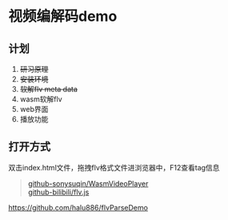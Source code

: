 
# 视频编解码demo

## 计划

1. <del>研习原理</del>
2. <del>安装环境</del>
3. <del>软解flv meta data</del>
4. wasm软解flv
3. web界面
4. 播放功能

##  打开方式

双击index.html文件，拖拽flv格式文件进浏览器中，F12查看tag信息

> [github-sonysuqin/WasmVideoPlayer](https://github.com/sonysuqin/WasmVideoPlayer)  
[github-bilibili/flv.js](https://github.com/bilibili/flv.js)

https://github.com/halu886/flvParseDemo
